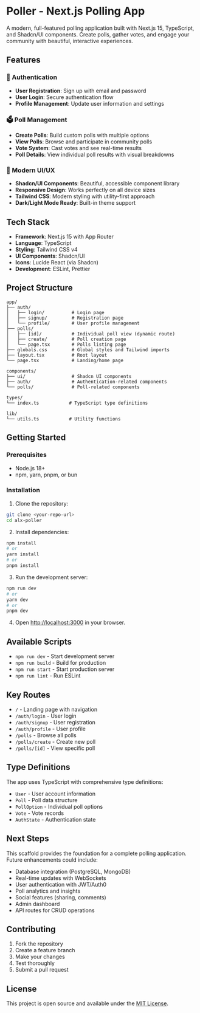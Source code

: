 # Poller - Next.js Polling App

A modern, full-featured polling application built with Next.js 15, TypeScript, and Shadcn/UI components. Create polls, gather votes, and engage your community with beautiful, interactive experiences.

## Features

### 🔐 Authentication
- **User Registration**: Sign up with email and password
- **User Login**: Secure authentication flow
- **Profile Management**: Update user information and settings

### 🗳️ Poll Management
- **Create Polls**: Build custom polls with multiple options
- **View Polls**: Browse and participate in community polls
- **Vote System**: Cast votes and see real-time results
- **Poll Details**: View individual poll results with visual breakdowns

### 🎨 Modern UI/UX
- **Shadcn/UI Components**: Beautiful, accessible component library
- **Responsive Design**: Works perfectly on all device sizes
- **Tailwind CSS**: Modern styling with utility-first approach
- **Dark/Light Mode Ready**: Built-in theme support

## Tech Stack

- **Framework**: Next.js 15 with App Router
- **Language**: TypeScript
- **Styling**: Tailwind CSS v4
- **UI Components**: Shadcn/UI
- **Icons**: Lucide React (via Shadcn)
- **Development**: ESLint, Prettier

## Project Structure

```
app/
├── auth/
│   ├── login/          # Login page
│   ├── signup/         # Registration page
│   └── profile/        # User profile management
├── polls/
│   ├── [id]/           # Individual poll view (dynamic route)
│   ├── create/         # Poll creation page
│   └── page.tsx        # Polls listing page
├── globals.css         # Global styles and Tailwind imports
├── layout.tsx          # Root layout
└── page.tsx            # Landing/home page

components/
├── ui/                 # Shadcn UI components
├── auth/               # Authentication-related components
└── polls/              # Poll-related components

types/
└── index.ts           # TypeScript type definitions

lib/
└── utils.ts           # Utility functions
```

## Getting Started

### Prerequisites
- Node.js 18+
- npm, yarn, pnpm, or bun

### Installation

1. Clone the repository:
```bash
git clone <your-repo-url>
cd alx-poller
```

2. Install dependencies:
```bash
npm install
# or
yarn install
# or
pnpm install
```

3. Run the development server:
```bash
npm run dev
# or
yarn dev
# or
pnpm dev
```

4. Open [http://localhost:3000](http://localhost:3000) in your browser.

## Available Scripts

- `npm run dev` - Start development server
- `npm run build` - Build for production
- `npm run start` - Start production server
- `npm run lint` - Run ESLint

## Key Routes

- `/` - Landing page with navigation
- `/auth/login` - User login
- `/auth/signup` - User registration
- `/auth/profile` - User profile
- `/polls` - Browse all polls
- `/polls/create` - Create new poll
- `/polls/[id]` - View specific poll

## Type Definitions

The app uses TypeScript with comprehensive type definitions:

- `User` - User account information
- `Poll` - Poll data structure
- `PollOption` - Individual poll options
- `Vote` - Vote records
- `AuthState` - Authentication state

## Next Steps

This scaffold provides the foundation for a complete polling application. Future enhancements could include:

- Database integration (PostgreSQL, MongoDB)
- Real-time updates with WebSockets
- User authentication with JWT/Auth0
- Poll analytics and insights
- Social features (sharing, comments)
- Admin dashboard
- API routes for CRUD operations

## Contributing

1. Fork the repository
2. Create a feature branch
3. Make your changes
4. Test thoroughly
5. Submit a pull request

## License

This project is open source and available under the [MIT License](LICENSE).
